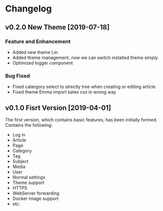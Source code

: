 # Changelog

## v0.2.0 New Theme [2019-07-18]

### Feature and Enhancement

- Added new theme Lin
- Added theme management, now we can switch installed theme simply
- Optimized logger component

### Bug Fixed

- Fixed catergory select to strectly tree when creating or editing article.
- Fixed theme Emma import katex css in wrong way

## v0.1.0 Fisrt Version [2019-04-01]

The first version, which contains basic features, has been initially formed. Contains the following:

- Log in
- Article
- Page
- Category
- Tag
- Subject
- Media
- User
- Normal settings
- Theme support
- HTTPS
- WebServer forwarding
- Docker image support
- etc.
